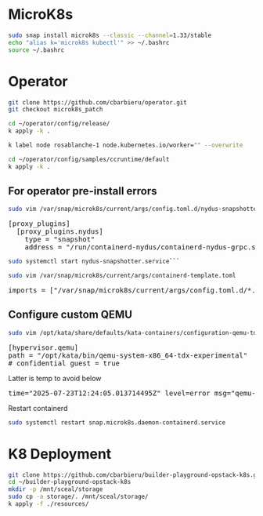 # MicroK8s
```bash
sudo snap install microk8s --classic --channel=1.33/stable
echo "alias k='microk8s kubectl'" >> ~/.bashrc
source ~/.bashrc
```

# Operator
```bash
git clone https://github.com/cbarbieru/operator.git
git checkout microk8s_patch

cd ~/operator/config/release/
k apply -k .

k label node rosablanche-1 node.kubernetes.io/worker="" --overwrite

cd ~/operator/config/samples/ccruntime/default
k apply -k .
```

## For operator pre-install errors
```bash 
sudo vim /var/snap/microk8s/current/args/config.toml.d/nydus-snapshotter.toml
```

<pre>
[proxy_plugins]
  [proxy_plugins.nydus]
	type = "snapshot"
	address = "/run/containerd-nydus/containerd-nydus-grpc.sock"
</pre>


```bash
sudo systemctl start nydus-snapshotter.service```

sudo vim /var/snap/microk8s/current/args/containerd-template.toml
```


<pre>
imports = ["/var/snap/microk8s/current/args/config.toml.d/*.toml"]
</pre>

## Configure custom QEMU
```bash
sudo vim /opt/kata/share/defaults/kata-containers/configuration-qemu-tdx.toml
```

<pre>
[hypervisor.qemu]
path = "/opt/kata/bin/qemu-system-x86_64-tdx-experimental"
# confidential_guest = true
</pre>
Latter is temp to avoid below
<pre>
time="2025-07-23T12:24:05.013714495Z" level=error msg="qemu-system-x86_64-tdx-experimental: vm-type TDX not supported by KVM" name=containerd-shim-v2 pid=103523 qemuPid=103538 sandbox=54632572e15297178d78997f88f8e7e4b66d1568c16a89e038e096aca0298c4a source=virtcontainers/hypervisor subsystem=qemu
</pre>

Restart containerd

```bash 
sudo systemctl restart snap.microk8s.daemon-containerd.service
```

# K8 Deployment
```bash
git clone https://github.com/cbarbieru/builder-playground-opstack-k8s.git
cd ~/builder-playground-opstack-k8s
mkdir -p /mnt/sceal/storage
sudo cp -a storage/. /mnt/sceal/storage/
k apply -f ./resources/
```
